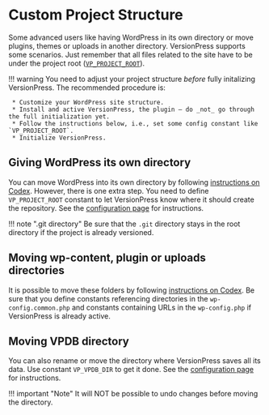 # Custom Project Structure

Some advanced users like having WordPress in its own directory or move plugins, themes or uploads in another directory. VersionPress supports some scenarios. Just remember that all files related to the site have to be under the project root ([`VP_PROJECT_ROOT`](../getting-started/configuration.md#vp_project_root)).

!!! warning
    You need to adjust your project structure _before_ fully initalizing VersionPress. The recommended procedure is:

     * Customize your WordPress site structure.
     * Install and active VersionPress, the plugin – do _not_ go through the full initialization yet.
     * Follow the instructions below, i.e., set some config constant like `VP_PROJECT_ROOT`.
     * Initialize VersionPress.

## Giving WordPress its own directory

You can move WordPress into its own directory by following [instructions on Codex](https://codex.wordpress.org/Giving_WordPress_Its_Own_Directory). However, there is one extra step. You need to define `VP_PROJECT_ROOT` constant to let VersionPress know where it should create the repository. See the [configuration page](../getting-started/configuration.md#vp_project_root) for instructions.

!!! note ".git directory"
    Be sure that the `.git` directory stays in the root directory if the project is already versioned.

## Moving wp-content, plugin or uploads directories

It is possible to move these folders by following [instructions on Codex](https://codex.wordpress.org/Editing_wp-config.php#Moving_wp-content_folder). Be sure that you define constants referencing directories in the `wp-config.common.php` and constants containing URLs in the `wp-config.php` if VersionPress is already active.

## Moving VPDB directory

You can also rename or move the directory where VersionPress saves all its data. Use constant `VP_VPDB_DIR` to get it done. See the [configuration page](../getting-started/configuration.md#vp_vpdb_dir) for instructions.

!!! important "Note"
    It will NOT be possible to undo changes before moving the directory.

